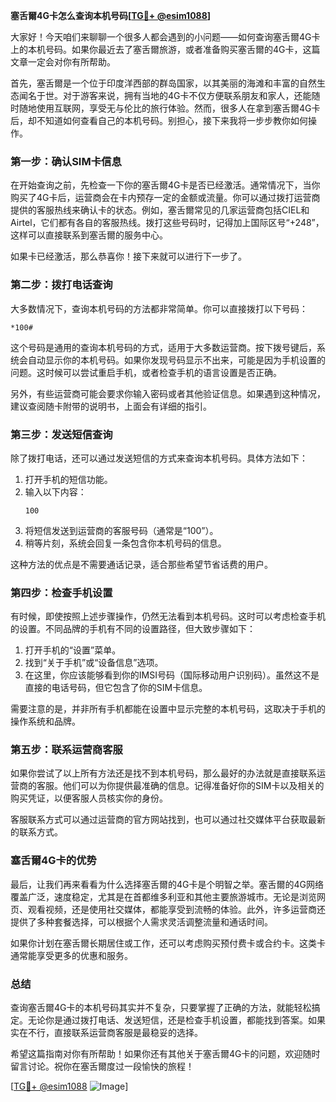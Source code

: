 **塞舌爾4G卡怎么查询本机号码[[TG💪+ @esim1088](https://t.me/s/esim1088)]**

大家好！今天咱们来聊聊一个很多人都会遇到的小问题——如何查询塞舌爾4G卡上的本机号码。如果你最近去了塞舌爾旅游，或者准备购买塞舌爾的4G卡，这篇文章一定会对你有所帮助。

首先，塞舌爾是一个位于印度洋西部的群岛国家，以其美丽的海滩和丰富的自然生态闻名于世。对于游客来说，拥有当地的4G卡不仅方便联系朋友和家人，还能随时随地使用互联网，享受无与伦比的旅行体验。然而，很多人在拿到塞舌爾4G卡后，却不知道如何查看自己的本机号码。别担心，接下来我将一步步教你如何操作。

### 第一步：确认SIM卡信息

在开始查询之前，先检查一下你的塞舌爾4G卡是否已经激活。通常情况下，当你购买了4G卡后，运营商会在卡内预存一定的金额或流量。你可以通过拨打运营商提供的客服热线来确认卡的状态。例如，塞舌爾常见的几家运营商包括CIEL和Airtel，它们都有各自的客服热线。拨打这些号码时，记得加上国际区号“+248”，这样可以直接联系到塞舌爾的服务中心。

如果卡已经激活，那么恭喜你！接下来就可以进行下一步了。

### 第二步：拨打电话查询

大多数情况下，查询本机号码的方法都非常简单。你可以直接拨打以下号码：

```
*100#
```

这个号码是通用的查询本机号码的方式，适用于大多数运营商。按下拨号键后，系统会自动显示你的本机号码。如果你发现号码显示不出来，可能是因为手机设置的问题。这时候可以尝试重启手机，或者检查手机的语言设置是否正确。

另外，有些运营商可能会要求你输入密码或者其他验证信息。如果遇到这种情况，建议查阅随卡附带的说明书，上面会有详细的指引。

### 第三步：发送短信查询

除了拨打电话，还可以通过发送短信的方式来查询本机号码。具体方法如下：

1. 打开手机的短信功能。
2. 输入以下内容：
   ```
   100
   ```
3. 将短信发送到运营商的客服号码（通常是“100”）。
4. 稍等片刻，系统会回复一条包含你本机号码的信息。

这种方法的优点是不需要通话记录，适合那些希望节省话费的用户。

### 第四步：检查手机设置

有时候，即使按照上述步骤操作，仍然无法看到本机号码。这时可以考虑检查手机的设置。不同品牌的手机有不同的设置路径，但大致步骤如下：

1. 打开手机的“设置”菜单。
2. 找到“关于手机”或“设备信息”选项。
3. 在这里，你应该能够看到你的IMSI号码（国际移动用户识别码）。虽然这不是直接的电话号码，但它包含了你的SIM卡信息。

需要注意的是，并非所有手机都能在设置中显示完整的本机号码，这取决于手机的操作系统和品牌。

### 第五步：联系运营商客服

如果你尝试了以上所有方法还是找不到本机号码，那么最好的办法就是直接联系运营商的客服。他们可以为你提供最准确的信息。记得准备好你的SIM卡以及相关的购买凭证，以便客服人员核实你的身份。

客服联系方式可以通过运营商的官方网站找到，也可以通过社交媒体平台获取最新的联系方式。

### 塞舌爾4G卡的优势

最后，让我们再来看看为什么选择塞舌爾的4G卡是个明智之举。塞舌爾的4G网络覆盖广泛，速度稳定，尤其是在首都维多利亚和其他主要旅游城市。无论是浏览网页、观看视频，还是使用社交媒体，都能享受到流畅的体验。此外，许多运营商还提供了多种套餐选择，可以根据个人需求灵活调整流量和通话时间。

如果你计划在塞舌爾长期居住或工作，还可以考虑购买预付费卡或合约卡。这类卡通常能享受更多的优惠和服务。

### 总结

查询塞舌爾4G卡的本机号码其实并不复杂，只要掌握了正确的方法，就能轻松搞定。无论你是通过拨打电话、发送短信，还是检查手机设置，都能找到答案。如果实在不行，直接联系运营商客服是最稳妥的选择。

希望这篇指南对你有所帮助！如果你还有其他关于塞舌爾4G卡的问题，欢迎随时留言讨论。祝你在塞舌爾度过一段愉快的旅程！

[[TG💪+ @esim1088](https://t.me/s/esim1088) ![Image](https://i.postimg.cc/4NQfJmqS/Snipaste-2025-05-13-00-14-12.png)]